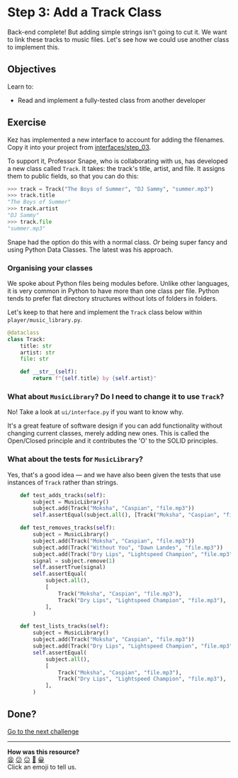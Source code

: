 # Step 3: Add a Track Class

Back-end complete! But adding simple strings isn't going to cut it. We want to
link these tracks to music files. Let's see how we could use another class to
implement this.

## Objectives

Learn to:
* Read and implement a fully-tested class from another developer

## Exercise

Kez has implemented a new interface to account for adding the filenames. Copy it
into your project from [interfaces/step_03](./interfaces/step_03).

To support it, Professor Snape, who is collaborating with us, has developed a
new class called `Track`. It takes: the track's title, artist, and file. It
assigns them to public fields, so that you can do this:

```python
>>> track = Track("The Boys of Summer", "DJ Sammy", "summer.mp3")
>>> track.title
"The Boys of Summer"
>>> track.artist
"DJ Sammy"
>>> track.file
"summer.mp3"
```

Snape had the option do this with a normal class. _Or_ being super fancy and
using Python Data Classes. The latest was his approach.

### Organising your classes

We spoke about Python files being modules before. Unlike other languages, it is
very common in Python to have more than one class per file. Python tends to
prefer flat directory structures without lots of folders in folders. 

Let's keep to that here and implement the `Track` class below within
`player/music_library.py`.

```python
@dataclass
class Track:
    title: str
    artist: str
    file: str

    def __str__(self):
        return f"{self.title} by {self.artist}"
```

### What about `MusicLibrary`? Do I need to change it to use `Track`?

No! Take a look at `ui/interface.py` if you want to know why.

It's a great feature of software design if you can add functionality without
changing current classes, merely adding new ones. This is called the Open/Closed
principle and it contributes the 'O' to the SOLID principles.

### What about the tests for `MusicLibrary`?

Yes, that's a good idea — and we have also been given the tests that use
instances of `Track` rather than strings.

```python
    def test_adds_tracks(self):
        subject = MusicLibrary()
        subject.add(Track("Moksha", "Caspian", "file.mp3"))
        self.assertEqual(subject.all(), [Track("Moksha", "Caspian", "file.mp3")])

    def test_removes_tracks(self):
        subject = MusicLibrary()
        subject.add(Track("Moksha", "Caspian", "file.mp3"))
        subject.add(Track("Without You", "Dawn Landes", "file.mp3"))
        subject.add(Track("Dry Lips", "Lightspeed Champion", "file.mp3"))
        signal = subject.remove(1)
        self.assertTrue(signal)
        self.assertEqual(
            subject.all(),
            [
                Track("Moksha", "Caspian", "file.mp3"),
                Track("Dry Lips", "Lightspeed Champion", "file.mp3"),
            ],
        )

    def test_lists_tracks(self):
        subject = MusicLibrary()
        subject.add(Track("Moksha", "Caspian", "file.mp3"))
        subject.add(Track("Dry Lips", "Lightspeed Champion", "file.mp3"))
        self.assertEqual(
            subject.all(),
            [
                Track("Moksha", "Caspian", "file.mp3"),
                Track("Dry Lips", "Lightspeed Champion", "file.mp3"),
            ],
        )
```

## Done?

[Go to the next challenge](./step_04.md)


<!-- BEGIN GENERATED SECTION DO NOT EDIT -->

---

**How was this resource?**  
[😫](https://airtable.com/shrUJ3t7KLMqVRFKR?prefill_Repository=makersacademy/python-data-engineering-challenges&prefill_File=step_03.md&prefill_Sentiment=😫) [😕](https://airtable.com/shrUJ3t7KLMqVRFKR?prefill_Repository=makersacademy/python-data-engineering-challenges&prefill_File=step_03.md&prefill_Sentiment=😕) [😐](https://airtable.com/shrUJ3t7KLMqVRFKR?prefill_Repository=makersacademy/python-data-engineering-challenges&prefill_File=step_03.md&prefill_Sentiment=😐) [🙂](https://airtable.com/shrUJ3t7KLMqVRFKR?prefill_Repository=makersacademy/python-data-engineering-challenges&prefill_File=step_03.md&prefill_Sentiment=🙂) [😀](https://airtable.com/shrUJ3t7KLMqVRFKR?prefill_Repository=makersacademy/python-data-engineering-challenges&prefill_File=step_03.md&prefill_Sentiment=😀)  
Click an emoji to tell us.

<!-- END GENERATED SECTION DO NOT EDIT -->
